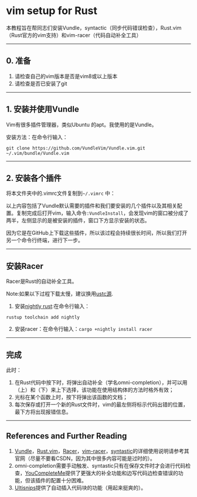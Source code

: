 # vim setup for Rust
本教程旨在帮同志们安装Vundle，syntactic（同步代码错误检查），Rust.vim（Rust官方的vim支持）和vim-racer（代码自动补全工具）
  
----
## 0. 准备
1. 请检查自己的vim版本是否是vim8或以上版本
2. 请检查是否已安装了git

----
## 1. 安装并使用Vundle
Vim有很多插件管理器，类似Ubuntu 的apt。我使用的是Vundle。

安装方法：在命令行输入：
```
git clone https://github.com/VundleVim/Vundle.vim.git ~/.vim/bundle/Vundle.vim
```
----
## 2. 安装各个插件
将本文件夹中的.vimrc文件复制到``` ~/.vimrc ``` 中：

以上内容包括了Vundle默认需要的插件和我们要安装的几个插件以及其相关配置。复制完成后打开vim，输入命令```:VundleInstall```，会发现vim的窗口被分成了两半，左侧显示的是被安装的插件，窗口下方显示安装的状态。
  
因为它是在GitHub上下载这些插件，所以该过程会持续很长时间，所以我们打开另一个命令行终端，进行下一步。

----
## 安装Racer
Racer是Rust的自动补全工具。

Note:如果以下过程下载太慢，建议换用[ustc源](https://lug.ustc.edu.cn/wiki/mirrors/help/rust-crates).

1. 安装[nightly rust](https://doc.rust-lang.org/book/appendix-07-nightly-rust.html#appendix-g---how-rust-is-made-and-nightly-rust):在命令行输入：
```
rustup toolchain add nightly
```

2. 安装racer：在命令行输入：```cargo +nightly install racer```

----
## 完成
此时：

1. 在Rust代码中按下<Ctrl-x><Ctrl-o>时，将弹出自动补全（学名omni-completion），并可以用<Ctrl-N>（上）和<Ctrl-P>（下）来上下选择，该功能在使用结构体的方法时格外有效；
2. 光标在某个函数上时，按下<Ctrl-d>将弹出该函数的文档；
3. 每次保存或打开一个新的Rust文件时，vim的最左侧将标示代码出错的位置，最下方将出现报错信息。

----
## References and Further Reading
1. [Vundle](https://github.com/VundleVim/Vundle.vim#quick-start)，[Rust.vim](https://github.com/rust-lang/rust.vim)，[Racer](https://github.com/racer-rust/racer)，[vim-racer](https://github.com/racer-rust/vim-racer)，[syntastic](https://github.com/vim-syntastic/syntastic)的详细使用说明请参考其官网（尽量不要看CSDN，因为其中很多内容可能是过时的）。
2. omni-completion需要手动触发、syntastic只有在保存文件时才会进行代码检查，[YouCompleteMe](https://github.com/Valloric/YouCompleteMe#rust-semantic-completion)提供了更强大的补全功能和边写代码边检查错误的功能，但该插件的配置十分困难。
3. [Ultisnips](https://github.com/SirVer/ultisnips)提供了自动插入代码块的功能（用起来挺爽的）。


